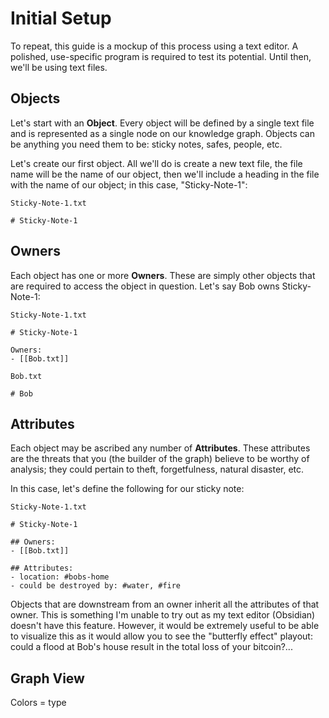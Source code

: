 # Initial Setup

To repeat, this guide is a mockup of this process using a text editor. A polished, use-specific program is required to test its potential. Until then, we'll be using text files.

## Objects
Let's start with an **Object**. Every object will be defined by a single text file and is represented as a single node on our knowledge graph. Objects can be anything you need them to be: sticky notes, safes, people, etc.

Let's create our first object. All we'll do is create a new text file, the file name will be the name of our object, then we'll include a heading in the file with the name of our object; in this case, "Sticky-Note-1":

```
Sticky-Note-1.txt

# Sticky-Note-1
```

## Owners
Each object has one or more **Owners**. These are simply other objects that are required to access the object in question. Let's say Bob owns Sticky-Note-1:

```
Sticky-Note-1.txt

# Sticky-Note-1

Owners:
- [[Bob.txt]]
```
```
Bob.txt

# Bob
```

## Attributes
Each object may be ascribed any number of **Attributes**. These attributes are the threats that you (the builder of the graph) believe to be worthy of analysis; they could pertain to theft, forgetfulness, natural disaster, etc.

In this case, let's define the following for our sticky note:


```
Sticky-Note-1.txt

# Sticky-Note-1

## Owners:
- [[Bob.txt]]

## Attributes:
- location: #bobs-home
- could be destroyed by: #water, #fire
```

Objects that are downstream from an owner inherit all the attributes of that owner. This is something I'm unable to try out as my text editor (Obsidian) doesn't have this feature. However, it would be extremely useful to be able to visualize this as it would allow you to see the "butterfly effect" playout: could a flood at Bob's house result in the total loss of your bitcoin?...

## Graph View

Colors = type

